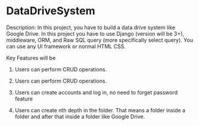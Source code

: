 # DataDriveSystem
Description: In this project, you have to build a data drive system like Google Drive. In this project you have to use Django (version will be 3+), middleware, ORM, and Raw SQL query (more specifically select query). You can use any UI framework or normal HTML CSS.

Key Features will be

1. Users can perform CRUD operations.

2. Users can perform CRUD operations.

3. Users can create accounts and log in, no need to forget password feature

4. Users can create nth depth in the folder. That means a folder inside a folder and after that inside a folder like Google Drive.
